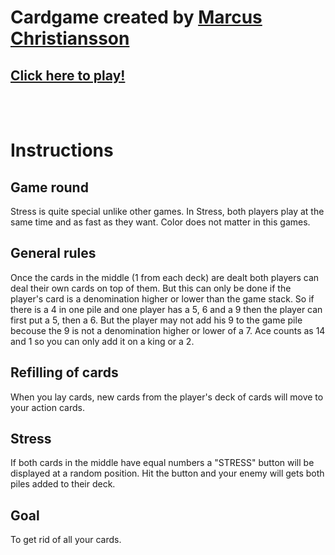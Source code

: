 # Cardgame created by [Marcus Christiansson](https://github.com/MarcusChrist)

## [Click here to play!](https://stressy.github.io)

<br /><br />

# Instructions

## Game round
Stress is quite special unlike other games. In Stress, both players play at the same time and as fast as they want. 
Color does not matter in this games.

## General rules
Once the cards in the middle (1 from each deck) are dealt both players can deal their own cards on top of them. But this can only be done if the player's card is a denomination higher or lower than the game stack. So if there is a 4 in one pile and one player has a 5, 6 and a 9 then the player can first put a 5, then a 6. But the player may not add his 9 to the game pile becouse the 9 is not a denomination higher or lower of a 7. Ace counts as 14 and 1 so you can only add it on a king or a 2.

## Refilling of cards
When you lay cards, new cards from the player's deck of cards will move to your action cards.

## Stress
If both cards in the middle have equal numbers a "STRESS" button will be displayed at a random position. Hit the button and your enemy will gets both piles added to their deck.

## Goal
To get rid of all your cards.
